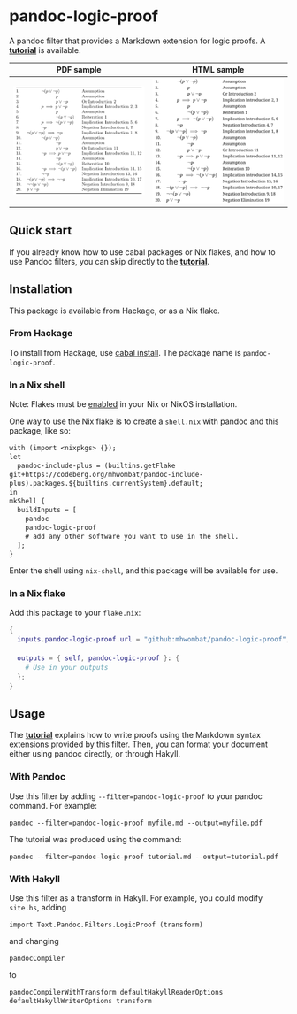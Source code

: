 # pandoc-logic-proof

A pandoc filter that provides a Markdown extension for logic proofs.
A [**tutorial**](tutorial.pdf) is available.

|  PDF sample  |  HTML sample  |
|:------------:|:-------------:|
| ![](pdf.png) | ![](html.png) |


## Quick start

If you already know how to use cabal packages or Nix flakes,
and how to use Pandoc filters, you can skip directly to the
[**tutorial**](tutorial.pdf).

## Installation

This package is available from Hackage, or as a Nix flake.

### From Hackage

To install from Hackage, use [cabal install](https://cabal.readthedocs.io/en/stable/cabal-commands.html#cabal-install).
The package name is `pandoc-logic-proof`.

### In a Nix shell

Note: Flakes must be [enabled](https://nixos.wiki/wiki/Flakes) in your Nix or NixOS installation.

One way to use the Nix flake is to create a `shell.nix` with pandoc and this package, like so:

~~~
with (import <nixpkgs> {});
let
  pandoc-include-plus = (builtins.getFlake git+https://codeberg.org/mhwombat/pandoc-include-plus).packages.${builtins.currentSystem}.default;
in
mkShell {
  buildInputs = [
    pandoc
    pandoc-logic-proof
    # add any other software you want to use in the shell.
  ];
}
~~~

Enter the shell using `nix-shell`, and this package will be available for use.

### In a Nix flake

Add this package to your `flake.nix`:

```nix
{
  inputs.pandoc-logic-proof.url = "github:mhwombat/pandoc-logic-proof";

  outputs = { self, pandoc-logic-proof }: {
    # Use in your outputs
  };
}

```

## Usage

The [**tutorial**](tutorial.pdf) explains how to write proofs using the Markdown
syntax extensions provided by this filter.
Then, you can format your document either using pandoc directly,
or through Hakyll.

### With Pandoc

Use this filter by adding `--filter=pandoc-logic-proof` to your pandoc command.
For example:

    pandoc --filter=pandoc-logic-proof myfile.md --output=myfile.pdf

The tutorial was produced using the command:

    pandoc --filter=pandoc-logic-proof tutorial.md --output=tutorial.pdf

### With Hakyll

Use this filter as a transform in Hakyll.
For example, you could modify `site.hs`, adding

```
import Text.Pandoc.Filters.LogicProof (transform)
```

and changing

```
pandocCompiler
```

to

```
pandocCompilerWithTransform defaultHakyllReaderOptions defaultHakyllWriterOptions transform
```

